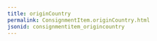 ```yaml
---
title: originCountry
permalink: ConsignmentItem.originCountry.html
jsonid: consignmentitem_origincountry
---
```

